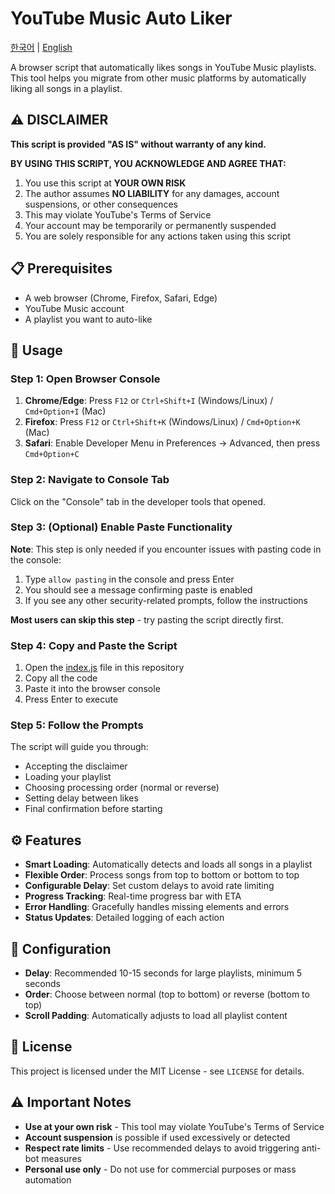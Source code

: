 # YouTube Music Auto Liker

[한국어](README.ko.md) | [English](README.md)

A browser script that automatically likes songs in YouTube Music playlists. This tool helps you migrate from other music platforms by automatically liking all songs in a playlist.

## ⚠️ DISCLAIMER

**This script is provided "AS IS" without warranty of any kind.**

**BY USING THIS SCRIPT, YOU ACKNOWLEDGE AND AGREE THAT:**

1. You use this script at **YOUR OWN RISK**
2. The author assumes **NO LIABILITY** for any damages, account suspensions, or other consequences
3. This may violate YouTube's Terms of Service
4. Your account may be temporarily or permanently suspended
5. You are solely responsible for any actions taken using this script

## 📋 Prerequisites

- A web browser (Chrome, Firefox, Safari, Edge)
- YouTube Music account
- A playlist you want to auto-like

## 🚀 Usage

### Step 1: Open Browser Console

1. **Chrome/Edge**: Press `F12` or `Ctrl+Shift+I` (Windows/Linux) / `Cmd+Option+I` (Mac)
2. **Firefox**: Press `F12` or `Ctrl+Shift+K` (Windows/Linux) / `Cmd+Option+K` (Mac)
3. **Safari**: Enable Developer Menu in Preferences → Advanced, then press `Cmd+Option+C`

### Step 2: Navigate to Console Tab

Click on the "Console" tab in the developer tools that opened.

### Step 3: (Optional) Enable Paste Functionality

**Note**: This step is only needed if you encounter issues with pasting code in the console:

1. Type `allow pasting` in the console and press Enter
2. You should see a message confirming paste is enabled
3. If you see any other security-related prompts, follow the instructions

**Most users can skip this step** - try pasting the script directly first.

### Step 4: Copy and Paste the Script

1. Open the [index.js](index.js) file in this repository
2. Copy all the code
3. Paste it into the browser console
4. Press Enter to execute

### Step 5: Follow the Prompts

The script will guide you through:

- Accepting the disclaimer
- Loading your playlist
- Choosing processing order (normal or reverse)
- Setting delay between likes
- Final confirmation before starting

## ⚙️ Features

- **Smart Loading**: Automatically detects and loads all songs in a playlist
- **Flexible Order**: Process songs from top to bottom or bottom to top
- **Configurable Delay**: Set custom delays to avoid rate limiting
- **Progress Tracking**: Real-time progress bar with ETA
- **Error Handling**: Gracefully handles missing elements and errors
- **Status Updates**: Detailed logging of each action

## 🔧 Configuration

- **Delay**: Recommended 10-15 seconds for large playlists, minimum 5 seconds
- **Order**: Choose between normal (top to bottom) or reverse (bottom to top)
- **Scroll Padding**: Automatically adjusts to load all playlist content

## 📄 License

This project is licensed under the MIT License - see `LICENSE` for details.

## ⚠️ Important Notes

- **Use at your own risk** - This tool may violate YouTube's Terms of Service
- **Account suspension** is possible if used excessively or detected
- **Respect rate limits** - Use recommended delays to avoid triggering anti-bot measures
- **Personal use only** - Do not use for commercial purposes or mass automation
